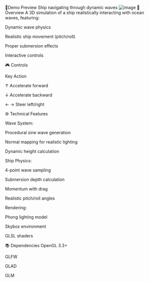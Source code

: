 🌊Demo Preview Ship navigating through dynamic waves
![image](https://github.com/user-attachments/assets/960dcfc8-1db8-41e5-82aa-fd07106954b1)
🚀 Overview
A 3D simulation of a ship realistically interacting with ocean waves, featuring:

Dynamic wave physics

Realistic ship movement (pitch/roll)

Proper submersion effects

Interactive controls

🎮 Controls

Key	Action

↑	Accelerate forward

↓	Accelerate backward

← →	Steer left/right



⚙️ Technical Features

Wave System:

Procedural sine wave generation

Normal mapping for realistic lighting

Dynamic height calculation

Ship Physics:

4-point wave sampling

Submersion depth calculation

Momentum with drag

Realistic pitch/roll angles

Rendering:

Phong lighting model

Skybox environment

GLSL shaders


📚 Dependencies
OpenGL 3.3+

GLFW

GLAD

GLM
